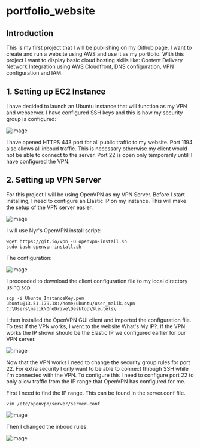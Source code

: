 # portfolio_website
## Introduction
This is my first project that I will be publishing on my Github page. I want to create and run a website using AWS and use it as my portfolio. With this project I want to display basic cloud hosting skills like: Content Delivery Network Integration using AWS Cloudfront, DNS configuration, VPN configuration and IAM.

## 1. Setting up EC2 Instance
I have decided to launch an Ubuntu instance that will function as my VPN and webserver. I have configured SSH keys and this is how my security group is configured:

![image](https://github.com/user-attachments/assets/2b1f8f2a-a381-4f4d-86bf-9681697cf49b)

I have opened HTTPS 443 port for all public traffic to my website. Port 1194 also allows all inboud traffic. This is necessary otherwise my client would not be able to connect to the server. Port 22 is open only temporarily untill I have configured the VPN. 

## 2. Setting up VPN Server
For this project I will be using OpenVPN as my VPN Server. Before I start installing, I need to configure an Elastic IP on my instance. This will make the setup of the VPN server easier. 

![image](https://github.com/user-attachments/assets/60ffcf14-f99d-4130-b64f-be34e9027d28)

I will use Nyr's OpenVPN install script: 
```
wget https://git.io/vpn -O openvpn-install.sh
sudo bash openvpn-install.sh
```
The configuration:

![image](https://github.com/user-attachments/assets/9adf751e-b626-4486-a13a-fc7bf8c85f92)

I proceeded to download the client configuration file to my local directory using scp.

```
scp -i Ubuntu_InstanceKey.pem ubuntu@13.51.179.18:/home/ubuntu/user_malik.ovpn C:\Users\malik\OneDrive\Desktop\Sleutels\
```
I then installed the OpenVPN GUI client and imported the configuration file. To test if the VPN works, I went to the website What's My IP?. If the VPN works the IP shown should be the Elastic IP we configured earlier for our VPN server.

![image](https://github.com/user-attachments/assets/6ab9be3b-e60f-4c07-8e45-6ca1d318d53e)

Now that the VPN works I need to change the security group rules for port 22. For extra security I only want to be able to connect through SSH while I'm connected with the VPN. To configure this I need to configure port 22 to only allow traffic from the IP range that OpenVPN has configured for me. 

First I need to find the IP range. This can be found in the server.conf file.

```
vim /etc/openvpn/server/server.conf
```
![image](https://github.com/user-attachments/assets/299b89f6-5fa2-45f3-9097-12402cd3131a)

Then I changed the inboud rules:

![image](https://github.com/user-attachments/assets/eab69379-b80f-45d9-ac78-f172f716f3bb)










